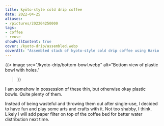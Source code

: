 ```yaml
---
title: kyōto-style cold drip coffee
date: 2022-04-25
aliases:
- /pictures/202204250000
tags:
- coffee
- reuse
showFullContent: true
cover: /kyoto-drip/assembled.webp
coverAlt: "Assembled stack of kyoto-style cold drip coffee using Hario V60 brewer."
---
```


{{<
  image
  src="/kyoto-drip/bottom-bowl.webp"
  alt="Bottom view of plastic bowl with holes."
>}}

I am somehow in possession of these thin, but otherwise okay plastic bowls.
Quite plenty of them.

Instead of being wasteful and throwing them out after single-use, I decided to have fun and play some arts and crafts with it.
Not too shabby, I think.
Likely I will add paper filter on top of the coffee bed for better water distribution next time.
